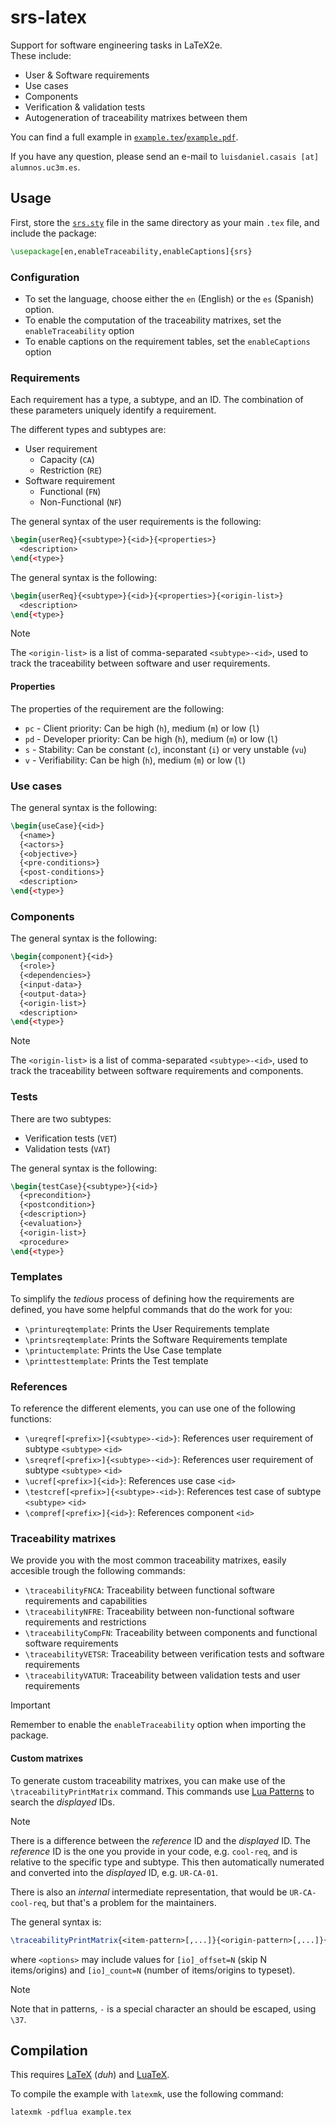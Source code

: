 # srs-latex
Support for software engineering tasks in LaTeX2e.  
These include:
- User & Software requirements
- Use cases
- Components
- Verification & validation tests
- Autogeneration of traceability matrixes between them

You can find a full example in [`example.tex`](example.tex)/[`example.pdf`](example.pdf).

If you have any question, please send an e-mail to `luisdaniel.casais [at] alumnos.uc3m.es`.


## Usage
First, store the [`srs.sty`](srs.sty) file in the same directory as your main `.tex` file, and include the package:
```latex
\usepackage[en,enableTraceability,enableCaptions]{srs}
```

### Configuration
- To set the language, choose either the `en` (English) or the `es` (Spanish) option.
- To enable the computation of the traceability matrixes, set the `enableTraceability` option
- To enable captions on the requirement tables, set the `enableCaptions` option


### Requirements
Each requirement has a type, a subtype, and an ID. The combination of these parameters uniquely identify a requirement.

The different types and subtypes are:
- User requirement
    - Capacity (`CA`)
    - Restriction (`RE`)
- Software requirement
    - Functional (`FN`)
    - Non-Functional (`NF`)

The general syntax of the user requirements is the following:
```latex
\begin{userReq}{<subtype>}{<id>}{<properties>}
  <description>
\end{<type>}
```

The general syntax is the following:
```latex
\begin{userReq}{<subtype>}{<id>}{<properties>}{<origin-list>}
  <description>
\end{<type>}
```

> [!NOTE]
> The `<origin-list>` is a list of comma-separated `<subtype>-<id>`, used to track the traceability between software and user requirements.


#### Properties
The properties of the requirement are the following:
- `pc` - Client priority: Can be high (`h`), medium (`m`) or low (`l`)
- `pd` - Developer priority: Can be high (`h`), medium (`m`) or low (`l`)
- `s` - Stability: Can be constant (`c`), inconstant (`i`) or very unstable (`vu`)
- `v` - Verifiability: Can be high (`h`), medium (`m`) or low (`l`)


### Use cases
The general syntax is the following:
```latex
\begin{useCase}{<id>}
  {<name>}
  {<actors>}
  {<objective>}
  {<pre-conditions>}
  {<post-conditions>}
  <description>
\end{<type>}
```


### Components
The general syntax is the following:
```latex
\begin{component}{<id>}
  {<role>}
  {<dependencies>}
  {<input-data>}
  {<output-data>}
  {<origin-list>}
  <description>
\end{<type>}
```

> [!NOTE]
> The `<origin-list>` is a list of comma-separated `<subtype>-<id>`, used to track the traceability between software requirements and components.


### Tests
There are two subtypes:
- Verification tests (`VET`)
- Validation tests (`VAT`)

The general syntax is the following:
```latex
\begin{testCase}{<subtype>}{<id>}
  {<precondition>}
  {<postcondition>}
  {<description>}
  {<evaluation>}
  {<origin-list>}
  <procedure>
\end{<type>}
```


### Templates
To simplify the _tedious_ process of defining how the requirements are defined, you have some helpful commands that do the work for you:
- `\printureqtemplate`: Prints the User Requirements template
- `\printsreqtemplate`: Prints the Software Requirements template
- `\printuctemplate`: Prints the Use Case template
- `\printtesttemplate`: Prints the Test template


### References
To reference the different elements, you can use one of the following functions:
- `\ureqref[<prefix>]{<subtype>-<id>}`: References user requirement of subtype `<subtype>` `<id>`
- `\sreqref[<prefix>]{<subtype>-<id>}`: References user requirement of subtype `<subtype>` `<id>`
- `\ucref[<prefix>]{<id>}`: References use case `<id>`
- `\testcref[<prefix>]{<subtype>-<id>}`: References test case of subtype `<subtype>` `<id>`
- `\compref[<prefix>]{<id>}`: References component `<id>`


### Traceability matrixes
We provide you with the most common traceability matrixes, easily accesible trough the following commands:
- `\traceabilityFNCA`: Traceability between functional software requirements and capabilities
- `\traceabilityNFRE`: Traceability between non-functional software requirements and restrictions
- `\traceabilityCompFN`: Traceability between components and functional software requirements
- `\traceabilityVETSR`: Traceability between verification tests and software requirements
- `\traceabilityVATUR`: Traceability between validation tests and user requirements

> [!IMPORTANT]
> Remember to enable the `enableTraceability` option when importing the package.

#### Custom matrixes
To generate custom traceability matrixes, you can make use of the `\traceabilityPrintMatrix` command. This commands use [Lua Patterns](https://www.lua.org/pil/20.2.html) to search the _displayed_ IDs.


> [!NOTE]
> There is a difference between the _reference_ ID and the _displayed_ ID. The _reference_ ID is the one you provide in your code, e.g. `cool-req`, and is relative to the specific type and subtype. This then automatically numerated and converted into the _displayed_ ID, e.g. `UR-CA-01`.
>
> There is also an _internal_ intermediate representation, that would be `UR-CA-cool-req`, but that's a problem for the maintainers.

The general syntax is:
```latex
\traceabilityPrintMatrix{<item-pattern>[,...]}{<origin-pattern>[,...]}{<options>}
```
where `<options>` may include values for `[io]_offset=N` (skip N items/origins) and `[io]_count=N` (number of items/origins to typeset).

> [!NOTE]
> Note that in patterns, `-` is a special character an should be escaped, using `\37`.


## Compilation
This requires [LaTeX](https://www.latex-project.org/) (_duh_) and [LuaTeX](https://www.luatex.org/).

To compile the example with `latexmk`, use the following command:
```latex
latexmk -pdflua example.tex
```
